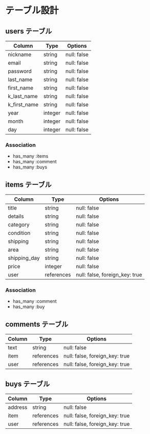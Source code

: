 # テーブル設計

## users テーブル

| Column       | Type    | Options     |
| ------------ | ------- | ----------- |
| nickname     | string  | null: false |
| email        | string  | null: false |
| password     | string  | null: false |
| last_name    | string  | null: false |
| first_name   | string  | null: false |
| k_last_name  | string  | null: false |
| k_first_name | string  | null: false |
| year         | integer | null: false |
| month        | integer | null: false |
| day          | integer | null: false |

### Association

- has_many :items
- has_many :comment
- has_many :buys


## items テーブル

| Column       | Type       | Options                        |
| ------------ | ---------- | ------------------------------ |
| title        | string     | null: false                    |
| details      | string     | null: false                    |
| category     | string     | null: false                    |
| condition    | string     | null: false                    |
| shipping     | string     | null: false                    |
| area         | string     | null: false                    |
| shipping_day | string     | null: false                    |
| price        | integer    | null: false                    |
| user         | references | null: false, foreign_key: true |

### Association

- has_many :comment
- has_many :buy


## comments テーブル

| Column    | Type       | Options                        |
| --------- | ---------- | ------------------------------ |
| text      | string     | null: false                    |
| item      | references | null: false, foreign_key: true |
| user      | references | null: false, foreign_key: true |

## buys テーブル

| Column     | Type       | Options                        |
| ---------- | ---------- | ------------------------------ |
| address    | string     | null: false                    |
| item       | references | null: false, foreign_key: true |
| user       | references | null: false, foreign_key: true |